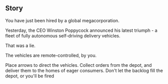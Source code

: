 
## Story

You have just been hired by a global megacorporation.

Yesterday, the CEO Winston Poppycock announced his latest triumph - a fleet of fully autonomous self-driving delivery vehicles.

That was a lie.

The vehicles are remote-controlled, by you.

Place arrows to direct the vehicles. Collect orders from the depot, and deliver them to the homes of eager consumers. Don't let the backlog fill the depot, or you'll be fired